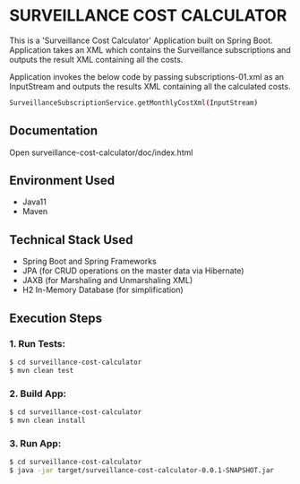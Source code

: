 # SURVEILLANCE COST CALCULATOR

This is a 'Surveillance Cost Calculator' Application built on Spring Boot.
Application takes an XML which contains the Surveillance subscriptions and outputs the result XML containing all the costs.

Application invokes the below code by passing subscriptions-01.xml as an InputStream and outputs the results XML containing all the calculated costs.
```sh
SurveillanceSubscriptionService.getMonthlyCostXml(InputStream)
```

## Documentation
Open surveillance-cost-calculator/doc/index.html

## Environment Used
- Java11
- Maven

## Technical Stack Used
- Spring Boot and Spring Frameworks
- JPA (for CRUD operations on the master data via Hibernate)
- JAXB (for Marshaling and Unmarshaling XML)
- H2 In-Memory Database (for simplification)

## Execution Steps
### 1. Run Tests:
```sh
$ cd surveillance-cost-calculator
$ mvn clean test
```
### 2. Build App:
```sh
$ cd surveillance-cost-calculator
$ mvn clean install
```
### 3. Run App:
```sh
$ cd surveillance-cost-calculator
$ java -jar target/surveillance-cost-calculator-0.0.1-SNAPSHOT.jar
```
